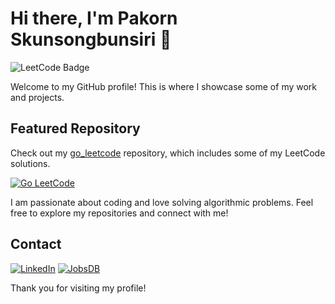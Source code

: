 # Hi there, I'm Pakorn Skunsongbunsiri 👋

![LeetCode Badge](https://leetcard.jacoblin.cool/pakornh2002?font=Dancing_Script)

Welcome to my GitHub profile! This is where I showcase some of my work and projects.

## Featured Repository

Check out my [go_leetcode](https://github.com/pakornh2002/go_leetcode) repository, which includes some of my LeetCode solutions.

[![Go LeetCode](https://github-readme-stats.vercel.app/api/pin/?username=pakornh2002&repo=go_leetcode&v=1)](https://github.com/pakornh2002/go_leetcode)

I am passionate about coding and love solving algorithmic problems. Feel free to explore my repositories and connect with me!

## Contact

[![LinkedIn](https://img.shields.io/badge/LinkedIn-0077B5?style=for-the-badge&logo=linkedin&logoColor=white)](https://www.linkedin.com/in/pakorn-skunsongbunsiri-270799183/)
[![JobsDB](https://img.shields.io/badge/JobsDB-0054A6?style=for-the-badge&logo=jobsdb&logoColor=white)]([https://th.jobsdb.com/en/companies/ABC1234567890](https://th.jobsdb.com/th/profile/pakorn-skunsongbunsiri-X9FYpTz3tt))


Thank you for visiting my profile!
